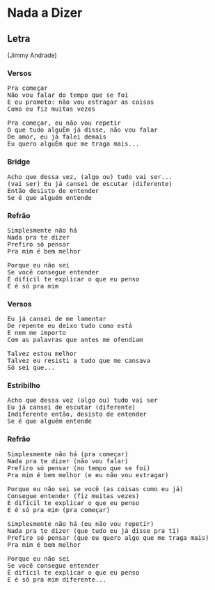 # Nada a Dizer
## Letra
(Jimmy Andrade)
### Versos
<pre>
Pra começar
Não vou falar do tempo que se foi
E eu prometo: não vou estragar as coisas
Como eu fiz muitas vezes

Pra começar, eu não vou repetir
O que tudo alguÈm já disse, não vou falar
De amor, eu já falei demais
Eu quero alguÈm que me traga mais...
</pre>
### Bridge
<pre>
Acho que dessa vez, (algo ou) tudo vai ser...
(vai ser) Eu já cansei de escutar (diferente)
Então desisto de entender
Se é que alguém entende
</pre>
### Refrão
<pre>
Simplesmente não há
Nada pra te dizer
Prefiro só pensar
Pra mim é bem melhor

Porque eu não sei
Se você consegue entender
É difícil te explicar o que eu penso
E é só pra mim
</pre>
### Versos
<pre>
Eu já cansei de me lamentar
De repente eu deixo tudo como está
E nem me importo
Com as palavras que antes me ofendiam

Talvez estou melhor
Talvez eu resisti a tudo que me cansava
Só sei que...
</pre>
### Estribilho
<pre>
Acho que dessa vez (algo ou) tudo vai ser
Eu já cansei de escutar (diferente)
Indiferente então, desisto de entender
Se é que alguém entende
</pre>
### Refrão
<pre>
Simplesmente não há (pra começar)
Nada pra te dizer (não vou falar)
Prefiro só pensar (no tempo que se foi)
Pra mim é bem melhor (e eu não vou estragar)

Porque eu não sei se você (as coisas como eu já)
Consegue entender (fiz muitas vezes)
É difícil te explicar o que eu penso
E é só pra mim (pra começar)

Simplesmente não há (eu não vou repetir)
Nada pra te dizer (que tudo eu já disse pra ti)
Prefiro só pensar (que eu quero algo que me traga mais)
Pra mim é bem melhor

Porque eu não sei
Se você consegue entender
É difícil te explicar o que eu penso
E é só pra mim diferente...
</pre>
